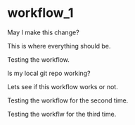 # workflow_1

May I make this change?

This is where everything should be. 

Testing the workflow. 

Is my local git repo working?

Lets see if this workflow works or not.

Testing the workflow for the second time. 

Testing the workflw for the third time. 
